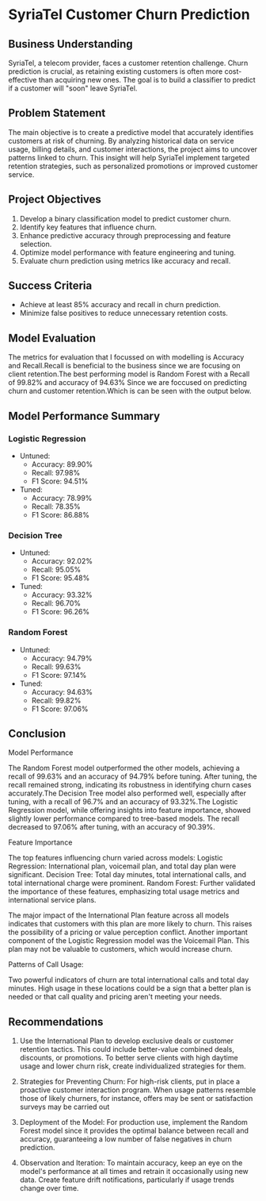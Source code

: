 # SyriaTel Customer Churn Prediction

## Business Understanding
SyriaTel, a telecom provider, faces a customer retention challenge. Churn prediction is crucial, as retaining existing customers is often more cost-effective than acquiring new ones. The goal is to build a classifier to predict if a customer will "soon" leave SyriaTel.

## Problem Statement
The main objective is to create a predictive model that accurately identifies customers at risk of churning. By analyzing historical data on service usage, billing details, and customer interactions, the project aims to uncover patterns linked to churn. This insight will help SyriaTel implement targeted retention strategies, such as personalized promotions or improved customer service.

## Project Objectives
1. Develop a binary classification model to predict customer churn.
2. Identify key features that influence churn.
3. Enhance predictive accuracy through preprocessing and feature selection.
4. Optimize model performance with feature engineering and tuning.
5. Evaluate churn prediction using metrics like accuracy and recall.

## Success Criteria
- Achieve at least 85% accuracy and recall in churn prediction.
- Minimize false positives to reduce unnecessary retention costs.
## Model Evaluation
The metrics for evaluation that I focussed on with modelling is Accuracy and Recall.Recall is beneficial to the business since we are focusing on client retention.The best performing model is Random Forest with a Recall of 99.82% and accuracy of 94.63% Since we are foccused on predicting churn and customer retention.Which is can be seen with the output below.
## Model Performance Summary
### Logistic Regression
- Untuned:
  - Accuracy: 89.90%
  - Recall: 97.98%
  - F1 Score: 94.51%
- Tuned:
  - Accuracy: 78.99%
  - Recall: 78.35%
  - F1 Score: 86.88%

### Decision Tree
- Untuned:
  - Accuracy: 92.02%
  - Recall: 95.05%
  - F1 Score: 95.48%
- Tuned:
  - Accuracy: 93.32%
  - Recall: 96.70%
  - F1 Score: 96.26%

### Random Forest
- Untuned:
  - Accuracy: 94.79%
  - Recall: 99.63%
  - F1 Score: 97.14%
- Tuned:
  - Accuracy: 94.63%
  - Recall: 99.82%
  - F1 Score: 97.06%

## Conclusion
Model Performance

The Random Forest model outperformed the other models, achieving a recall of 99.63% and an accuracy of 94.79% before tuning. After tuning, the recall remained strong, indicating its robustness in identifying churn cases accurately.The Decision Tree model also performed well, especially after tuning, with a recall of 96.7% and an accuracy of 93.32%.The Logistic Regression model, while offering insights into feature importance, showed slightly lower performance compared to tree-based models. The recall decreased to 97.06% after tuning, with an accuracy of 90.39%.

Feature Importance

The top features influencing churn varied across models: Logistic Regression: International plan, voicemail plan, and total day plan were significant. Decision Tree: Total day minutes, total international calls, and total international charge were prominent. Random Forest: Further validated the importance of these features, emphasizing total usage metrics and international service plans.

The major impact of the International Plan feature across all models indicates that customers with this plan are more likely to churn. This raises the possibility of a pricing or value perception conflict. Another important component of the Logistic Regression model was the Voicemail Plan. This plan may not be valuable to customers, which would increase churn.

Patterns of Call Usage:

Two powerful indicators of churn are total international calls and total day minutes. High usage in these locations could be a sign that a better plan is needed or that call quality and pricing aren't meeting your needs.
## Recommendations
1. Use the International Plan to develop exclusive deals or customer retention tactics. This could include better-value combined deals, discounts, or promotions. To better serve clients with high daytime usage and lower churn risk, create individualized strategies for them.

2. Strategies for Preventing Churn: For high-risk clients, put in place a proactive customer interaction program. When usage patterns resemble those of likely churners, for instance, offers may be sent or satisfaction surveys may be carried out

3.  Deployment of the Model: For production use, implement the Random Forest model since it provides the optimal balance between recall and accuracy, guaranteeing a low number of false negatives in churn prediction.

4.  Observation and Iteration: To maintain accuracy, keep an eye on the model's performance at all times and retrain it occasionally using new data. Create feature drift notifications, particularly if usage trends change over time.

